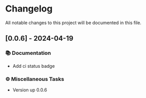 # Changelog

All notable changes to this project will be documented in this file.

## [0.0.6] - 2024-04-19

### 📚 Documentation

- Add ci status badge

### ⚙️ Miscellaneous Tasks

- Version up 0.0.6

<!-- generated by git-cliff -->
